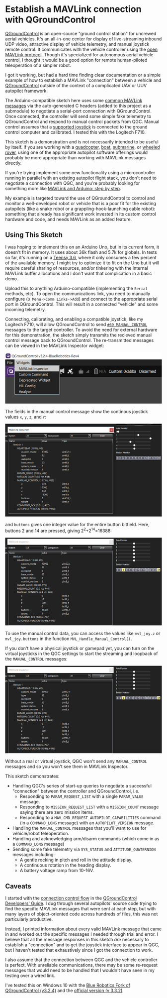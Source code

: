 # Establish a MAVLink connection with QGroundControl 

[QGroundControl](http://qgroundcontrol.com/) is an open-source
"ground control station" for uncrewed aerial vehicles. It's an all-in-one center for display of live-streaming inbound UDP video, attractive display of vehicle telemetry, and manual joystick remote control. It communicates with the vehicle controller using the [open MAVLink protocol](https://mavlink.io/). Though it's specialized for autonomous aerial vehicle control, I thought it would be a good option for remote human-piloted teleoperation of a simpler robot. 

I got it working, but had a hard time finding clear documentation or a simple example of how to establish a MAVLink "connection" between a vehicle and [QGroundControl](http://qgroundcontrol.com/) outside of the context of a complicated UAV or UUV autopilot framework. 

The Arduino-compatible sketch here uses some [common MAVLink messages](https://mavlink.io/en/messages/common.html) via the auto-generated C headers (added to this project as a submodule) to negotiate a serial-port connection with QGroundControl. Once connected, the controller will send some simple fake telemetry to QGroundControl and respond to manual control packets from QGC. Manual control assumes that a [supported joystick](https://docs.qgroundcontrol.com/en/SetupView/Joystick.html#supported-joysticks) is connected to the ground control computer and calibrated. I tested this with the Logitech F710.

This sketch is a demonstration and is not necessarily intended to be useful by itself. If you are working with a [quadcopter](http://px4.io/), [boat](https://discuss.ardupilot.org/t/rover-3-0-0-release/8267), [submarine](https://github.com/bluerobotics/ardusub/), or [wheeled rover](https://discuss.ardupilot.org/t/rover-3-0-0-release/8267), using one of the appropriate autopilot software offerings would probably be more appropriate than working with MAVLink messages directly.

If you're trying implement some new functionality using a microcontroller running in parallel with an existing autopilot flight stack, you don't need to negotiate a connection with QGC, and you're probably looking for something more like [MAVLink and Arduino: step by step](https://discuss.ardupilot.org/t/mavlink-and-arduino-step-by-step/25566/22).

My example is targeted toward the use of QGroundControl to control and monitor a well-developed robot or vehicle that is a poor fit for the existing autopilots (like a snake robot or a grappling-hook-launching cable robot): something that already has significant work invested in its custom control hardware and code, and needs MAVLink as an added feature.

## Using This Sketch

I was hoping to implement this on an Arduino Uno, but in its current form, it doesn't fit in memory. It uses about 36k flash and 5.7k for globals. In tests so far, it's running on a [Teensy 3.6](https://www.pjrc.com/store/teensy36.html), where it only consumes a few percent of the available memory. I might try to optimize it to fit on the Uno but it will require careful sharing of resources, and/or tinkering with the internal MAVLink buffer allocations and I don't want that complication in a basic demo. 

Upload this to anything Arduino-compatible (implementing the `Serial` methods, etc). To open the communications link, you need to manually configure (`Q Menu->Comm Links->Add`) and connect to the appropriate serial port in QGroundControl. This will result in a connected "vehicle" and some incoming telemetry.

Connecting, calibrating, and enabling a compatible joystick, like my Logitech F710, will allow QGroundControl to send [`#69 MANUAL_CONTROL`](https://mavlink.io/en/messages/common.html#MANUAL_CONTROL) messages to the target controller. To avoid the need for external hardware for this demonstration, the sketch simply transmits the recieved manual control message back to QGroundControl. The re-transmitted messages can be viewed in the MAVLink Inspector widget:

![](README_images/mavinspect.png)

The fields in the manual control message show the continous joystick values `x`, `y`, `z`, and `r`:

![](README_images/mav_axis_monitor.png)

and `buttons` gives one integer value for the entire button bitfield. Here, buttons 2 and 14 are pressed, giving 2<sup>2</sup>+2<sup>14</sup>=16388:

![](README_images/mav_button_monitor.png)

To use the manual control data, you can access the values like `mvl_joy.z` or `mvl_joy.buttons` in the function `MVL_Handle_Manual_Control()`. 

If you don't have a physical joystick or gamepad yet, you can turn on the virtual joysticks in the QGC settings to start the streaming and loopback of the `MANUAL_CONTROL` messages: 

![](README_images/mav_button_monitor.png)

Without a real or virtual joystick, QGC won't send any `MANUAL_CONTROL` messages and so you won't see them in MAVLink Inspector.

This sketch demonstrates:
 * Handling QGC's series of start-up queries to negotiate a successful "connection" between the controller and QGroundControl, i.e.
   * Responding to `PARAM_REQUEST_LIST` with a single `PARAM_VALUE` message.
   * Responding to `MISSION_REQUEST_LIST` with a `MISSION_COUNT` message saying there are zero mission items.
   * Responding to a `MAV_CMD_REQUEST_AUTOPILOT_CAPABILITIES` command (in a `COMMAND_LONG` message) with an `AUTOPILOT_VERSION` message. 
 * Handling the `MANUAL_CONTROL` messages that you'll want to use for vehicle/robot teleoperation.
 * Handling and acknowledging arm/disarm commands (which come in as a `COMMAND_LONG` message)
 * Sending some fake telemetry via `SYS_STATUS` and `ATTITUDE_QUATERNION` messages including: 
   * A gentle rocking in pitch and roll in the attitude display.
   * A continuous rotation in the heading display.
   * A battery voltage ramp from 10-16V.

## Caveats

I started with the [connection control flow](https://dev.qgroundcontrol.com/en/communication_flow.html) in the [QGroundControl Developers' Guide](https://dev.qgroundcontrol.com/en/). I dug through several autopilots' source code trying to find the specific MAVLink messages that were sent at each step, but with many layers of object-oriented code across hundreds of files, this was not particularly productive.

Instead, I printed information about every valid MAVLink message that came in and worked out the specific messages I needed through trial and error. I believe that all the message responses in this sketch *are* necessary to establish a "connection" and to get the joystick interface to appear in QGC, but I haven't tested that exhaustively since I got the connection to work.

I also assume that the connection between QGC and the vehicle controller is perfect. With unreliable communications, there may be some re-request messages that would need to be handled that I wouldn't have seen in my testing over a wired link. 

I've tested this on Windows 10 with the [Blue Robotics Fork of QGroundControl (v3.2.4)](https://discuss.bluerobotics.com/t/software-updates-8-may-2018/2617) and the [official version (v 3.3.2)](http://qgroundcontrol.com/downloads/).
